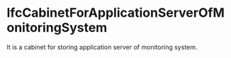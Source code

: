 IfcCabinetForApplicationServerOfMonitoringSystem
================================================
It is a cabinet for storing application server of monitoring system.


